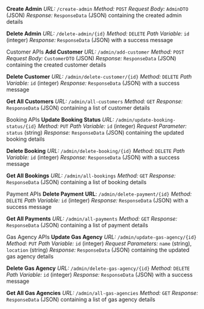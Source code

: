 **Create Admin**
*URL:* `/create-admin`
*Method:* `POST`
*Request Body:* `AdminDTO` (JSON)
 *Response:* `ResponseData` (JSON) containing the created admin details

**Delete Admin**
*URL:* `/delete-admin/{id}`
*Method:* `DELETE`
*Path Variable:* `id` (integer)
 *Response:* `ResponseData` (JSON) with a success message

Customer APIs
**Add Customer**
*URL:* `/admin/add-customer`
*Method:* `POST`
*Request Body:* `CustomerDTO` (JSON)
*Response:* `ResponseData` (JSON) containing the created customer details

**Delete Customer**
*URL:* `/admin/delete-customer/{id}`
*Method:* `DELETE`
*Path Variable:* `id` (integer)
*Response:* `ResponseData` (JSON) with a success message

**Get All Customers**
*URL:* `/admin/all-customers`
*Method:* `GET`
*Response:* `ResponseData` (JSON) containing a list of customer details

Booking APIs
**Update Booking Status**
*URL:* `/admin/update-booking-status/{id}`
*Method:* `PUT`
*Path Variable:* `id` (integer)
*Request Parameter:* `status` (string)
*Response:* `ResponseData` (JSON) containing the updated booking details

**Delete Booking**
*URL:* `/admin/delete-booking/{id}`
*Method:* `DELETE`
*Path Variable:* `id` (integer)
*Response:* `ResponseData` (JSON) with a success message

**Get All Bookings**
*URL:* `/admin/all-bookings`
*Method:* `GET`
*Response:* `ResponseData` (JSON) containing a list of booking details

Payment APIs
**Delete Payment**
**URL**: `/admin/delete-payment/{id}`
*Method:* `DELETE`
*Path Variable:* `id` (integer)
*Response:* `ResponseData` (JSON) with a success message

**Get All Payments**
*URL:* `/admin/all-payments`
*Method:* `GET`
*Response:* `ResponseData` (JSON) containing a list of payment details

Gas Agency APIs
**Update Gas Agency**
*URL:* `/admin/update-gas-agency/{id}`
*Method:* `PUT`
*Path Variable:* `id` (integer)
*Request Parameters:* `name` (string), `location` (string)
*Response:* `ResponseData` (JSON) containing the updated gas agency details

**Delete Gas Agency**
*URL:* `/admin/delete-gas-agency/{id}`
*Method:* `DELETE`
*Path Variable:* `id` (integer)
*Response:* `ResponseData` (JSON) with a success message

**Get All Gas Agencies**
*URL:* `/admin/all-gas-agencies`
*Method:* `GET`
*Response:* `ResponseData` (JSON) containing a list of gas agency details
